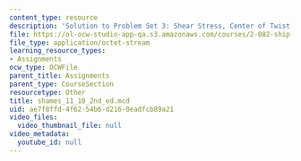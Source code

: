 ```yaml
---
content_type: resource
description: 'Solution to Problem Set 3: Shear Stress, Center of Twist'
file: https://ol-ocw-studio-app-qa.s3.amazonaws.com/courses/2-082-ship-structural-analysis-design-13-122-spring-2003/ae7f8ffd4f6254b6d2160eadfcb89a21_shames_11_10_2nd_ed.mcd
file_type: application/octet-stream
learning_resource_types:
- Assignments
ocw_type: OCWFile
parent_title: Assignments
parent_type: CourseSection
resourcetype: Other
title: shames_11_10_2nd_ed.mcd
uid: ae7f8ffd-4f62-54b6-d216-0eadfcb89a21
video_files:
  video_thumbnail_file: null
video_metadata:
  youtube_id: null
---
```


